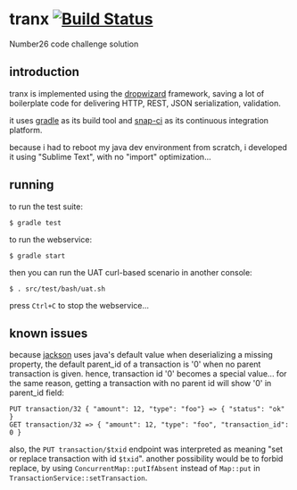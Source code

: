 # tranx [![Build Status](https://snap-ci.com/oabdoun/tranx/branch/master/build_image)](https://snap-ci.com/oabdoun/tranx/branch/master)

Number26 code challenge solution

## introduction

tranx is implemented using the [dropwizard](http://www.dropwizard.io/0.9.2/docs/) framework, saving a lot of boilerplate code for delivering HTTP, REST, JSON serialization, validation.

it uses [gradle](http://gradle.org/) as its build tool and [snap-ci](https://snap-ci.com/) as its continuous integration platform.

because i had to reboot my java dev environment from scratch, i developed it using "Sublime Text", with no "import" optimization...

## running

to run the test suite:
```
$ gradle test
```

to run the webservice:
```
$ gradle start
```

then you can run the UAT curl-based scenario in another console:
```
$ . src/test/bash/uat.sh 
```

press `Ctrl+C` to stop the webservice...

## known issues

because [jackson](http://wiki.fasterxml.com/JacksonHome) uses java's default value when deserializing a missing property, the default parent_id of a transaction is '0' when no parent transaction is given. hence, transaction id '0' becomes a special value... for the same reason, getting a transaction with no parent id will show '0' in parent_id field:
```
PUT transaction/32 { "amount": 12, "type": "foo"} => { "status": "ok" }
GET transaction/32 => { "amount": 12, "type": "foo", "transaction_id": 0 }
```

also, the `PUT transaction/$txid` endpoint was interpreted as meaning "set or replace transaction with id `$txid`". another possibility would be to forbid replace, by using `ConcurrentMap::putIfAbsent` instead of `Map::put` in `TransactionService::setTransaction`.
